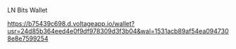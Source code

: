 LN Bits Wallet

https://b75439c698.d.voltageapp.io/wallet?usr=24d85b364eed4e0f9df978309d3f3b04&wal=1531acb89af54ea0947308e8e7599254